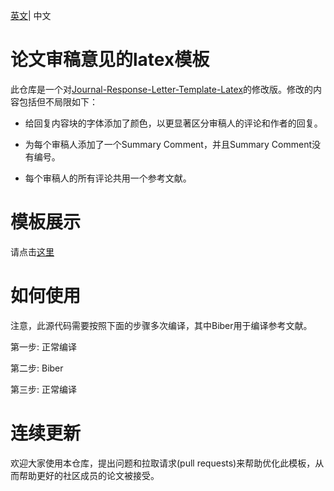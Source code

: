 [英文](https://github.com/NeuroDong/Latex_for_review_comments/blob/main/README.md)| 中文

# 论文审稿意见的latex模板
此仓库是一个对[Journal-Response-Letter-Template-Latex](https://github.com/shellywhen/Journal-Response-Letter-Template-Latex)的修改版。修改的内容包括但不局限如下：

- 给回复内容块的字体添加了颜色，以更显著区分审稿人的评论和作者的回复。

- 为每个审稿人添加了一个Summary Comment，并且Summary Comment没有编号。

- 每个审稿人的所有评论共用一个参考文献。

# 模板展示
请点击[这里](https://www.xiaohongshu.com/explore/67878da400000000160205ba?xsec_token=CBwBDXAJ19ZK-vQ9VOViaRuH_df4ArOxeqJ2a7ttAhU-U=&xsec_source=app_share)

# 如何使用
注意，此源代码需要按照下面的步骤多次编译，其中Biber用于编译参考文献。

第一步: 正常编译

第二步: Biber

第三步: 正常编译

# 连续更新
欢迎大家使用本仓库，提出问题和拉取请求(pull requests)来帮助优化此模板，从而帮助更好的社区成员的论文被接受。
